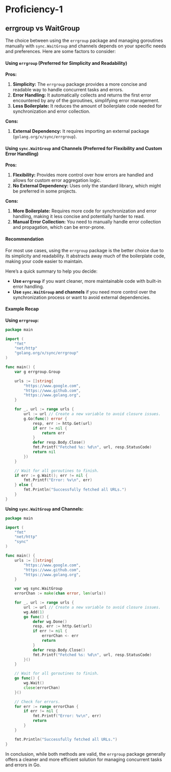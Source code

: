 # Proficiency-1

## errgroup vs WaitGroup

The choice between using the `errgroup` package and managing goroutines manually with `sync.WaitGroup` and channels depends on your specific needs and preferences. Here are some factors to consider:

#### Using `errgroup` (Preferred for Simplicity and Readability)

**Pros:**

1. **Simplicity:** The `errgroup` package provides a more concise and readable way to handle concurrent tasks and errors.
2. **Error Handling:** It automatically collects and returns the first error encountered by any of the goroutines, simplifying error management.
3. **Less Boilerplate:** It reduces the amount of boilerplate code needed for synchronization and error collection.

**Cons:**

1. **External Dependency:** It requires importing an external package (`golang.org/x/sync/errgroup`).

#### Using `sync.WaitGroup` and Channels (Preferred for Flexibility and Custom Error Handling)

**Pros:**

1. **Flexibility:** Provides more control over how errors are handled and allows for custom error aggregation logic.
2. **No External Dependency:** Uses only the standard library, which might be preferred in some projects.

**Cons:**

1. **More Boilerplate:** Requires more code for synchronization and error handling, making it less concise and potentially harder to read.
2. **Manual Error Collection:** You need to manually handle error collection and propagation, which can be error-prone.

#### Recommendation

For most use cases, using the `errgroup` package is the better choice due to its simplicity and readability. It abstracts away much of the boilerplate code, making your code easier to maintain.

Here’s a quick summary to help you decide:

* **Use `errgroup`** if you want cleaner, more maintainable code with built-in error handling.
* **Use `sync.WaitGroup` and channels** if you need more control over the synchronization process or want to avoid external dependencies.

#### Example Recap

**Using `errgroup`:**

```go
package main

import (
    "fmt"
    "net/http"
    "golang.org/x/sync/errgroup"
)

func main() {
    var g errgroup.Group

    urls := []string{
        "https://www.google.com",
        "https://www.github.com",
        "https://www.golang.org",
    }

    for _, url := range urls {
        url := url // Create a new variable to avoid closure issues.
        g.Go(func() error {
            resp, err := http.Get(url)
            if err != nil {
                return err
            }
            defer resp.Body.Close()
            fmt.Printf("Fetched %s: %d\n", url, resp.StatusCode)
            return nil
        })
    }

    // Wait for all goroutines to finish.
    if err := g.Wait(); err != nil {
        fmt.Printf("Error: %v\n", err)
    } else {
        fmt.Println("Successfully fetched all URLs.")
    }
}
```

**Using `sync.WaitGroup` and Channels:**

```go
package main

import (
    "fmt"
    "net/http"
    "sync"
)

func main() {
    urls := []string{
        "https://www.google.com",
        "https://www.github.com",
        "https://www.golang.org",
    }

    var wg sync.WaitGroup
    errorChan := make(chan error, len(urls))

    for _, url := range urls {
        url := url // Create a new variable to avoid closure issues.
        wg.Add(1)
        go func() {
            defer wg.Done()
            resp, err := http.Get(url)
            if err != nil {
                errorChan <- err
                return
            }
            defer resp.Body.Close()
            fmt.Printf("Fetched %s: %d\n", url, resp.StatusCode)
        }()
    }

    // Wait for all goroutines to finish.
    go func() {
        wg.Wait()
        close(errorChan)
    }()

    // Check for errors.
    for err := range errorChan {
        if err != nil {
            fmt.Printf("Error: %v\n", err)
            return
        }
    }

    fmt.Println("Successfully fetched all URLs.")
}
```

In conclusion, while both methods are valid, the `errgroup` package generally offers a cleaner and more efficient solution for managing concurrent tasks and errors in Go.
